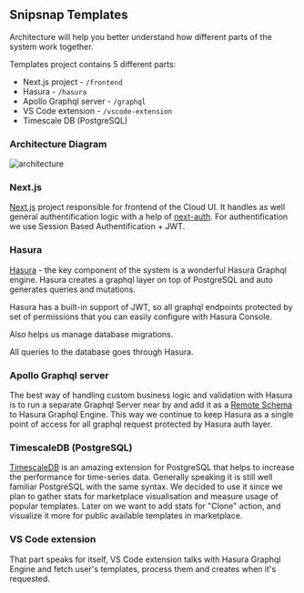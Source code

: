 ## Snipsnap Templates

Architecture will help you better understand how different parts of the system work together.

Templates project contains 5 different parts:

- Next.js project - `/frontend`
- Hasura - `/hasura`
- Apollo Graphql server - `/graphql`
- VS Code extension - `/vscode-extension`
- Timescale DB (PostgreSQL)

### Architecture Diagram

![architecture](https://user-images.githubusercontent.com/2697570/120621631-5790a800-c45e-11eb-91f9-b53afac8aeff.jpg)

### Next.js 

[Next.js](https://nextjs.org/) project responsible for frontend of the Cloud UI. It handles as well general authentification logic with a help of [next-auth](https://github.com/nextauthjs/next-auth).
For authentification we use Session Based Authentification + JWT. 

### Hasura

[Hasura](https://hasura.io/) - the key component of the system is a wonderful Hasura Graphql engine. Hasura creates a graphql layer on top of PostgreSQL and auto generates queries and mutations. 

Hasura has a built-in support of JWT, so all graphql endpoints protected by set of permissions that you can easily configure with Hasura Console.

Also helps us manage database migrations. 

All queries to the database goes through Hasura. 

### Apollo Graphql server

The best way of handling custom business logic and validation with Hasura is to run a separate Graphql Server near by and add it as a [Remote Schema](https://hasura.io/docs/latest/graphql/core/remote-schemas/index.html) to Hasura Graphql Engine.
This way we continue to keep Hasura as a single point of access for all graphql request protected by Hasura auth layer.

### TimescaleDB (PostgreSQL)

[TimescaleDB](https://www.timescale.com/) is an amazing extension for PostgreSQL that helps to increase the performance for time-series data. Generally speaking it is still well familiar PostgreSQL with the same syntax.
We decided to use it since we plan to gather stats for marketplace visualisation and measure usage of popular templates.
Later on we want to add stats for "Clone" action, and visualize it more for public available templates in marketplace. 

### VS Code extension

That part speaks for itself, VS Code extension talks with Hasura Graphql Engine and fetch user's templates, process them and creates when it's requested.
